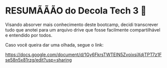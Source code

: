 # RESUMÃÃÃO do Decola Tech 3 :book:

Visando absorver mais conhecimento deste bootcamp, decidi transcrever tudo que anotei para um arquivo drive que fosse facilmente compartilhável e entendido por todos.

Caso você queira dar uma olhada, segue o link: 

https://docs.google.com/document/d/1Gy6FkrsTWTEIN5ZvoixsiXdjTPT7z1Fse58n5x81rzg/edit?usp=sharing
